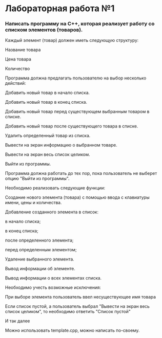 # Лабораторная работа №1
### Написать программу на C++, которая реализует работу со списком элементов (товаров).

Каждый элемент (товар) должен иметь следующую структуру:

Название товара

Цена товара

Количество

Программа должна предлагать пользователю на выбор несколько действий:

Добавить новый товар в начало списка.

Добавить новый товар в конец списка.

Добавить новый товар перед существующем выбранным товаром в списке.

Добавить новый товар после существующего товара в списке.

Удалить определенный товар из списка.

Вывести на экран информацию о выбранном товаре.

Вывести на экран весь список целиком.

Выйти из программы.

Программа должна работать до тех пор, пока пользователь не выберет опцию "Выйти из программы".



Необходимо реализовать следующие функции:

Создание нового элемента (товара) с помощью ввода с клавиатуры имени, цены и количества.

Добавление созданного элемента в список:

в начало списка;

в конец списка;

после определенного элемента;

перед определенным элементом;

Удаление выбранного элемента.

Вывод информации об элементе.

Вывод информации о всех элементах списка.

Необходимо учесть возможные исключения:

При выборе элемента пользователь ввел несуществующее имя товара

Если список пустой, а пользователь выбрал "Вывести на экран весь список целиком", то необходимо ответить "Список пустой"

И так далее

Можно использовать template.cpp, можно написать по-своему.
